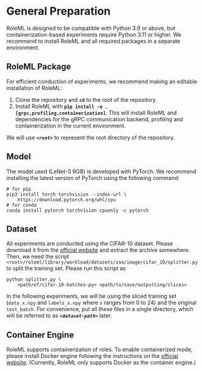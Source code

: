 # General Preparation

RoleML is designed to be compatible with Python 3.9 or above, but containerization-based experiments require Python 3.11 or higher. We recommend to install RoleML and all required packages in a separate environment.

## RoleML Package

For efficient conduction of experiments, we recommend making an editable installation of RoleML:

1. Clone the repository and **`cd`** to the root of the repository.
2. Install RoleML with **`pip install -e .[grpc,profiling,containerization]`**. This will install RoleML and dependencies for the gRPC communication backend, profiling and containerization in the current environment.

We will use _**`<root>`**_ to represent the root directory of the repository.

## Model

The model used (LeNet-5 RGB) is developed with PyTorch. We recommend installing the latest version of PyTorch using the following command:

```shell
# for pip
pip3 install torch torchvision --index-url \
    https://download.pytorch.org/whl/cpu
# for conda
conda install pytorch torchvision cpuonly -c pytorch
```

## Dataset

All experiments are conducted using the CIFAR-10 dataset. Please download it from the [official website](https://www.cs.toronto.edu/~kriz/cifar-10-python.tar.gz) and extract the archive somewhere. Then, we need the script `<root>/roleml/library/workload/datasets/zoo/image/cifar_10/splitter.py` to split the training set. Please run this script as

```shell
python splitter.py \
    <path/of/cifar-10-batches-py> <path/to/save/outputting/slices>
```

In the following experiments, we will be using the sliced training set (`data_x.npy` and `labels_x.npy` where `x` ranges from 0 to 24) and the original `test_batch`. For convenience, put all these files in a single directory, which will be referred to as _**`<dataset-path>`**_ later.

## Container Engine

RoleML supports containerization of roles. To enable containerized mode, please install Docker engine following the instructions on the [official website](https://docs.docker.com/get-docker/). (Currently, RoleML only supports Docker as the container engine.)
